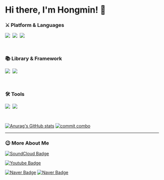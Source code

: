 # Hi there, I'm Hongmin! 👋



<h3 align="left"> ⚔ Platform & Languages </h3>
           
<p align="left">
  <img src="https://img.shields.io/badge/Python-3766AB?style=for-the-badge&logo=Python&logoColor=white"/></a>&nbsp
  <img src="https://img.shields.io/badge/C++-00599C?style=for-the-badge&logo=C%2B%2B&logoColor=white"/></a>&nbsp
  <img src="https://img.shields.io/badge/Java-007396?style=for-the-badge&logo=Java&logoColor=white"/></a>&nbsp                           
</p>
<br>


<h3 align="left"> 📚 Library & Framework </h3>
           
<p align="left">
  <img src="https://img.shields.io/badge/React-61DAFB?style=for-the-badge&logo=React&logoColor=white"/></a>&nbsp      
  <img src="https://img.shields.io/badge/Spring-6DB33F?style=for-the-badge&logo=Spring&logoColor=white">
</p>

<br>

<h3 align="left"> 🛠 Tools </h3>

<p align="left">
  <img src="https://img.shields.io/badge/Git-F05032?style=for-the-badge&logo=Git&logoColor=white"/></a>&nbsp
  <img src="https://img.shields.io/badge/Firebase-FFCA28?style=for-the-badge&logo=Firebase&logoColor=white"/></a>&nbsp
</p>

<br>


<div align="left">
  
[![Anurag's GitHub stats](https://github-readme-stats.vercel.app/api?username=honghyeong&show_icons=true&theme=tokyonight)](https://github.com/anuraghazra/github-readme-stats)
[![commit combo](http://commitcombo.com/get?user=honghyeong&theme=Indigo&v=2)](https://github.com/devxb/commitcombo)
</div>

--------------------------------
<h3 align="left">😉 More About Me </h3>

<div align="left">
  
[![SoundCloud Badge](https://img.shields.io/badge/SoundCloud-ff3300?style=flat&logo=SoundCloud&logoColor=white&link=https://soundcloud.com/ohhongmin)](https://soundcloud.com/ohhongmin)
  
 [![Youtube Badge](https://img.shields.io/badge/Youtube-ff3300?style=flat&logo=Youtube&logoColor=white&link=https://www.youtube.com/channel/UCtnXXh9EGx-y6mNzUnfDuRg/channels)](https://www.youtube.com/channel/UCtnXXh9EGx-y6mNzUnfDuRg/channels)

[![Naver Badge](https://img.shields.io/badge/Tistory-000000?style=flat&logo=StoryBlok&logoColor=white&link=https://5hongmin.tistory.com/)](https://5hongmin.tistory.com/)
[![Naver Badge](https://img.shields.io/badge/Naver-03C75A?style=flat&logo=StoryBlok&logoColor=white&link=https://blog.naver.com/ohhongmin/)](https://blog.naver.com/ohhongmin)

</div> 
